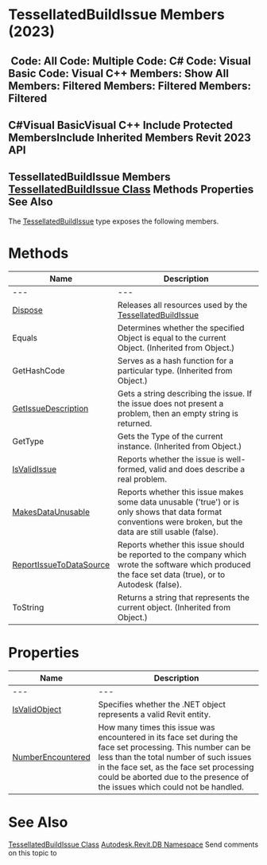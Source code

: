 # TessellatedBuildIssue Members (2023)

﻿
 Code: All Code: Multiple Code: C# Code: Visual Basic Code: Visual C++  Members: Show All Members: Filtered Members: Filtered Members: Filtered   
---  
C#Visual BasicVisual C++
Include Protected MembersInclude Inherited Members
Revit 2023 API  
---  
TessellatedBuildIssue Members  
[TessellatedBuildIssue Class](123454f4-f295-c687-213b-da97c032aba6.md "TessellatedBuildIssue Class") Methods Properties See Also  
---  
The [TessellatedBuildIssue](123454f4-f295-c687-213b-da97c032aba6.md "TessellatedBuildIssue Class") type exposes the following members.
# Methods
| Name | Description |
| --- | --- |
| --- | --- | --- |
| [Dispose](af2ff164-3247-3a9f-6d84-a63d5dae899c.md "Dispose Method") | Releases all resources used by the [TessellatedBuildIssue](123454f4-f295-c687-213b-da97c032aba6.md "TessellatedBuildIssue Class") |
| Equals | Determines whether the specified Object is equal to the current Object. (Inherited from Object.) |
| GetHashCode | Serves as a hash function for a particular type.  (Inherited from Object.) |
| [GetIssueDescription](5588d9b9-bde0-98ba-1ed2-0003300db90d.md "GetIssueDescription Method") | Gets a string describing the issue. If the issue does not present a problem, then an empty string is returned. |
| GetType | Gets the Type of the current instance. (Inherited from Object.) |
| [IsValidIssue](3d5943e5-deb3-2daf-e528-78d498e6b038.md "IsValidIssue Method") | Reports whether the issue is well-formed, valid and does describe a real problem. |
| [MakesDataUnusable](60eedd37-6a15-9af4-cd05-d213748d06a0.md "MakesDataUnusable Method") | Reports whether this issue makes some data unusable ('true') or is only shows that data format conventions were broken, but the data are still usable (false). |
| [ReportIssueToDataSource](e47fc5bf-bcf3-19a1-2045-b76cf01cd535.md "ReportIssueToDataSource Method") | Reports whether this issue should be reported to the company which wrote the software which produced the face set data (true), or to Autodesk (false). |
| ToString | Returns a string that represents the current object. (Inherited from Object.) |

# Properties
| Name | Description |
| --- | --- |
| --- | --- | --- |
| [IsValidObject](9b561318-6770-97fe-354f-2277745ae71e.md "IsValidObject Property") | Specifies whether the .NET object represents a valid Revit entity. |
| [NumberEncountered](a7f8c71f-786c-ce0a-29d5-71cc33cd060f.md "NumberEncountered Property") | How many times this issue was encountered in its face set during the face set processing. This number can be less than the total number of such issues in the face set, as the face set processing could be aborted due to the presence of the issues which could not be handled. |

# See Also
[TessellatedBuildIssue Class](123454f4-f295-c687-213b-da97c032aba6.md "TessellatedBuildIssue Class")
[Autodesk.Revit.DB Namespace](87546ba7-461b-c646-cbb1-2cb8f5bff8b2.md "Autodesk.Revit.DB Namespace")
Send comments on this topic to 